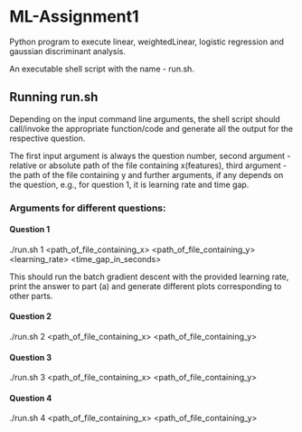 # ML-Assignment1
Python program to execute linear, weightedLinear, logistic regression and gaussian discriminant analysis.

An executable shell script with the name - run.sh.

## Running run.sh

Depending on the input command line arguments, the shell script should call/invoke the appropriate function/code and 
generate all the output for the respective question.

The first input argument is always the question number, second argument - relative or absolute path of the file containing 
x(features), third argument - the path of the file containing y and further arguments, if any depends on the question, 
e.g., for question 1, it is learning rate and time gap.

### Arguments for different questions:

#### Question 1
./run.sh 1 <path_of_file_containing_x> <path_of_file_containing_y> <learning_rate> <time_gap_in_seconds>

This should run the batch gradient descent with the provided learning rate, print the answer to part (a) and generate 
different plots corresponding to other parts.
 

#### Question 2
./run.sh 2 <path_of_file_containing_x> <path_of_file_containing_y> <tau>

 
#### Question 3
./run.sh 3 <path_of_file_containing_x> <path_of_file_containing_y>

 
#### Question 4
./run.sh 4 <path_of_file_containing_x> <path_of_file_containing_y>
